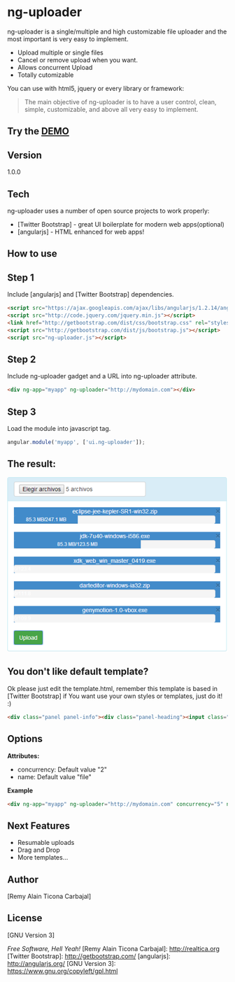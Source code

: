ng-uploader
=========

ng-uploader is a single/multiple and high customizable file uploader and the most important is very easy to implement.

  - Upload multiple or single files
  - Cancel or remove upload when you want.
  - Allows concurrent Upload
  - Totally cutomizable

You can use with html5, jquery or every library or framework:

> The main objective of ng-uploader is
>  to have a user control, clean, simple, customizable,
> and above all very easy to implement.

Try the [DEMO](http://goo.gl/zmvA0j)
--------------

Version
-

1.0.0

Tech
-------------

ng-uploader uses a number of open source projects to work properly:

* [Twitter Bootstrap] - great UI boilerplate for modern web apps(optional)
* [angularjs] - HTML enhanced for web apps!

How to use
--------------

Step 1
------
Include [angularjs] and [Twitter Bootstrap] dependencies.

```html
<script src="https://ajax.googleapis.com/ajax/libs/angularjs/1.2.14/angular.min.js"></script>
<script src="http://code.jquery.com/jquery.min.js"></script>
<link href="http://getbootstrap.com/dist/css/bootstrap.css" rel="stylesheet" type="text/css" />
<script src="http://getbootstrap.com/dist/js/bootstrap.js"></script>
<script src="ng-uploader.js"></script>    
```

Step 2
------
Include ng-uploader gadget and a URL into ng-uploader attribute.

```html
<div ng-app="myapp" ng-uploader="http://mydomain.com"></div>
```

Step 3
------
Load the module into javascript tag.

```javascript
angular.module('myapp', ['ui.ng-uploader']);
```

The result:
-----------

![alt text](https://raw.githubusercontent.com/realtica/ng-uploader/master/logos/ng-uploader.png "Gadget ng-uploader")

You don't like default template?
--------------------------------

Ok please just edit the template.html, remember this template is based in [Twitter Bootstrap] if You want use your own styles or templates, just do it!  :)

```html
<div class="panel panel-info"><div class="panel-heading"><input class="btn btn-default" type="file" name="{{file.parameter}}" multiple/></div><div class="panel-body"><div ng-repeat="file in fileList"  style="text-align:center;" class="bg-primary"><span>{{file.filename}}</span><button ng-click="erase(this)" type="button" class="close" aria-hidden="true">&times;</button><div class="progress"><div min-width="10%" class="progress-bar" role="progressbar" aria-valuenow="{{file.value}}" aria-valuemin="0" aria-valuemax="100" style="width: {{file.value}}%;">{{file.size}}/{{file.total}}</div></div></div><button class="btn btn-success" ng-click="startUpload()">Upload</button></div></div>
```

Options
--------

**Attributes:**
* concurrency: Default value "2"
* name: Default value "file"

**Example**
```html
<div ng-app="myapp" ng-uploader="http://mydomain.com" concurrency="5" name="myfiletoupload"></div>
```

Next Features 
-------------

* Resumable uploads
* Drag and Drop
* More templates...


Author
------
[Remy Alain Ticona Carbajal]


License
-------
[GNU Version 3]

*Free Software, Hell Yeah!*
  [Remy Alain Ticona Carbajal]: http://realtica.org
  [Twitter Bootstrap]: http://getbootstrap.com/
  [angularjs]: http://angularjs.org/
  [GNU Version 3]: https://www.gnu.org/copyleft/gpl.html
  

  